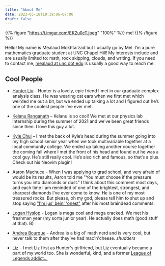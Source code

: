 ```yaml
---
title: "About Me"
date: 2023-05-18T10:39:06-07:00
draft: false
---
```


{{% figure "https://i.imgur.com/EK2u0cT.jpeg" "100%" %}}
me!
{{% /figure %}}

Hello! My name is Mealaud Mokhtarzad but I usually go by Mel. 
I’m a pure mathematics graduate student at UNC Chapel Hill!
My interests include and are usually limited to: math, rock skipping, clouds, and writing.
If you need to contact me, [mealaud at unc dot edu]() is usually a good way to reach me.


## Cool People
<!-- Hoober Loo, Kelanu Ranganap, King Chud, Logang Bigslap, Andrea Borkhermerfererger -->

* [Hunter Liu](https://hunterliu.xyz/) – Hunter is a lovely, epic friend I met in our graduate complex analysis class. He was wearing cat ears when we first met which weirded me out a bit, but we ended up talking a lot and I figured out he’s one of the coolest people I’ve ever met.

* [Kelanu Ranganath](https://kelanu.com) – Kelanu is so cool! We met at our physics lab internship during the summer of 2021 and we’ve been great friends since then. I love this guy a lot. 

* [Kyle Chui](https://github.com/kylechui) – I met the back of Kyle’s head during the summer going into my high school senior year when we took multivariable together at a local community college. We ended up taking another course together the coming fall where I met the front of his head and found out he was a cool guy. He’s still really cool. He’s also rich and famous, so that’s a plus. Check out his Neovim plugin!

* [Aaron Machuca](https://aaronmachuca.com/) - When I was applying to grad school, and very afraid of would be its results, Aaron told me "You must choose if the pressure turns you into diamonds or dust." I think about this comment most days, and each time I am reminded of one of the brightest, strongest, and sharpest diamonds I've ever come to know. He is one of my most treasured rocks. But please, oh my god, please tell him to shut up and stop saying ["I'm jus' bein' 'onest"](https://www.youtube.com/shorts/b-y62QvnMaI) after his most braindead comments.

* [Logan Hyslop](https://loganhyslop.github.io/) - Logan is mega cool and mega cracked. We met his freshman year (my sorta junior year). He actually does math (good stuff at that). B)

* [Andrea Bourque](https://www.math.lsu.edu/~abour99/) - Andrea is a big ol' math nerd and is very cool, but never talk to them after they've had mac'n'cheese. _shudders_
* [Liz](https://linkyxstart.blogspot.com) - I met Liz first as Hunter's girlfriend, but Liz eventually became a part of my world too. She is wonderful, kind, and a former [League of Legends addict...](https://linkyxstart.blogspot.com/2024/04/sobriety-from-league-of-legends.html)


